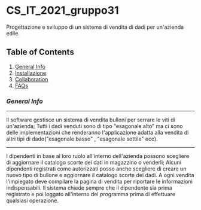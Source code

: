 # CS_IT_2021_gruppo31
Progettazione e sviluppo di un sistema di vendita di dadi per un'azienda edile.

## Table of Contents
1. [General Info](#general-info)
2. [Installazione](#installation)
3. [Collaboration](#collaboration)
4. [FAQs](#faqs)

### *General Info*
***
Il software gestisce un sistema di vendita bulloni per serrare le viti di un'azienda; Tutti i dadi venduti sono di tipo "esagonale alto" ma ci sono delle implementazioni che renderanno l'applicazione adatta alla vendita di altri tipi di dado("esagonale basso" , "esagonale sottile" ecc).
***
I dipendenti in base al loro ruolo all'interno dell'azienda possono scegliere di aggiornare il catalogo scorte dei dati in magazzino o venderli; Alcuni dipendenti registrati come autorizzati posso anche scegliere di creare un nuovo tipo di bullone e aggiornare il catalogo scorte dei dadi. 
A ogni vendita l'impiegato deve compilare la pagina di vendita per riportare le informazioni indispensabili.
Il sistema chiede sempre che il dipendente sia prima registrato e poi loggato all'interno del programma prima di effettuare qualsiasi operazione.



